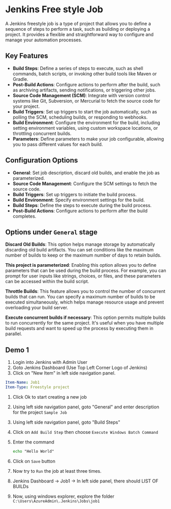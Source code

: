 # Jenkins Free style Job
A Jenkins freestyle job is a type of project that allows you to define a sequence of steps to perform a task, such as building or deploying a project. It provides a flexible and straightforward way to configure and manage your automation processes.

## Key Features

- **Build Steps**: Define a series of steps to execute, such as shell commands, batch scripts, or invoking other build tools like Maven or Gradle.
- **Post-Build Actions**: Configure actions to perform after the build, such as archiving artifacts, sending notifications, or triggering other jobs.
- **Source Code Management (SCM)**: Integrate with version control systems like Git, Subversion, or Mercurial to fetch the source code for your project.
- **Build Triggers**: Set up triggers to start the job automatically, such as polling the SCM, scheduling builds, or responding to webhooks.
- **Build Environment**: Configure the environment for the build, including setting environment variables, using custom workspace locations, or throttling concurrent builds.
- **Parameters**: Define parameters to make your job configurable, allowing you to pass different values for each build.

## Configuration Options

- **General**: Set job description, discard old builds, and enable the job as parameterized.
- **Source Code Management**: Configure the SCM settings to fetch the source code.
- **Build Triggers**: Set up triggers to initiate the build process.
- **Build Environment**: Specify environment settings for the build.
- **Build Steps**: Define the steps to execute during the build process.
- **Post-Build Actions**: Configure actions to perform after the build completes.

## Options under `General` stage

**Discard Old Builds**:
This option helps manage storage by automatically discarding old build artifacts. You can set conditions like the maximum number of builds to keep or the maximum number of days to retain builds.

**This project is parameterized**:
Enabling this option allows you to define parameters that can be used during the build process. For example, you can prompt for user inputs like strings, choices, or files, and these parameters can be accessed within the build script.

**Throttle Builds**:
This feature allows you to control the number of concurrent builds that can run. You can specify a maximum number of builds to be executed simultaneously, which helps manage resource usage and prevent overloading your build server.

**Execute concurrent builds if necessary**:
This option permits multiple builds to run concurrently for the same project. It's useful when you have multiple build requests and want to speed up the process by executing them in parallel.



## Demo 1

1. Login into Jenkins with Admin User
1. Goto Jenkins Dashboard (Use Top Left Corner Logo of Jenkins)
1. Click on "New Item" in left side navigation panel.

  ```yml 
  Item-Name: Job1
  Item-Type: Freestyle project
  ```
1. Click Ok to start creating a new job
1. Using left side navigation panel, goto "General" and enter description for the project `Sample Job`
1. Using left side navigation panel, goto "Build Steps"
1. Click on `Add Build Step` then choose `Execute Windows Batch Command`
1. Enter the command

   ```cmd
   echo "Hello World"
   ```
1.  Click on `Save` button
1.  Now try to `Run` the job at least three times.
1.  Jenkins Dashboard -> Job1 -> In left side panel, there should LIST OF BUILDs
1.  Now, using windows explorer, explore the folder `C:\Users\AzureAdmin\.Jenkins\Jobs\job1`
